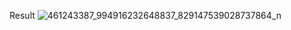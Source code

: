 Result
![461243387_994916232648837_829147539028737864_n](https://github.com/user-attachments/assets/98f037d3-3643-4a8d-af14-5275781a628b)
